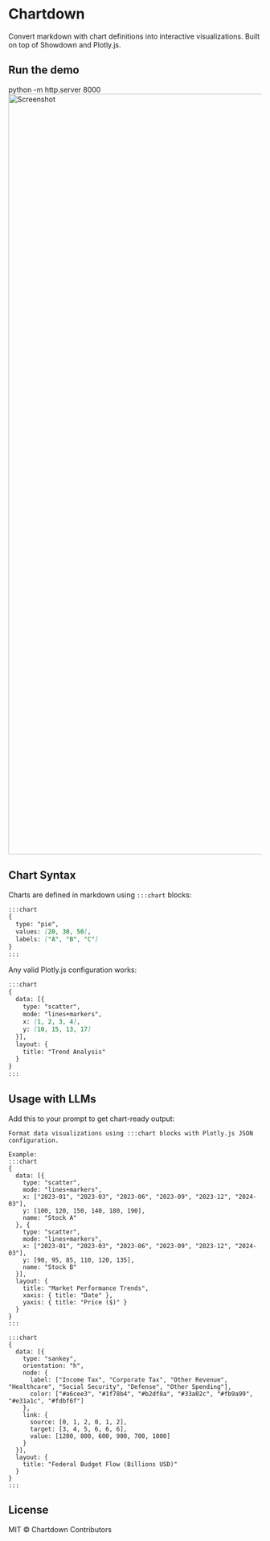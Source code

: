# Chartdown


Convert markdown with chart definitions into interactive visualizations. Built on top of Showdown and Plotly.js.

## Run the demo
python -m http.server 8000
<img width="1512" alt="Screenshot" src="https://github.com/user-attachments/assets/0217ed87-4a37-431a-be9f-f682698a33e4" />

## Chart Syntax

Charts are defined in markdown using `:::chart` blocks:

```markdown
:::chart
{
  type: "pie",
  values: [20, 30, 50],
  labels: ["A", "B", "C"]
}
:::
```

Any valid Plotly.js configuration works:

```markdown
:::chart
{
  data: [{
    type: "scatter",
    mode: "lines+markers",
    x: [1, 2, 3, 4],
    y: [10, 15, 13, 17]
  }],
  layout: {
    title: "Trend Analysis"
  }
}
:::
```

## Usage with LLMs

Add this to your prompt to get chart-ready output:

```
Format data visualizations using :::chart blocks with Plotly.js JSON configuration.

Example:
:::chart
{
  data: [{
    type: "scatter",
    mode: "lines+markers",
    x: ["2023-01", "2023-03", "2023-06", "2023-09", "2023-12", "2024-03"],
    y: [100, 120, 150, 140, 180, 190],
    name: "Stock A"
  }, {
    type: "scatter",
    mode: "lines+markers",
    x: ["2023-01", "2023-03", "2023-06", "2023-09", "2023-12", "2024-03"],
    y: [90, 95, 85, 110, 120, 135],
    name: "Stock B"
  }],
  layout: {
    title: "Market Performance Trends",
    xaxis: { title: "Date" },
    yaxis: { title: "Price ($)" }
  }
}
:::

:::chart
{
  data: [{
    type: "sankey",
    orientation: "h",
    node: {
      label: ["Income Tax", "Corporate Tax", "Other Revenue", "Healthcare", "Social Security", "Defense", "Other Spending"],
      color: ["#a6cee3", "#1f78b4", "#b2df8a", "#33a02c", "#fb9a99", "#e31a1c", "#fdbf6f"]
    },
    link: {
      source: [0, 1, 2, 0, 1, 2],
      target: [3, 4, 5, 6, 6, 6],
      value: [1200, 800, 600, 900, 700, 1000]
    }
  }],
  layout: {
    title: "Federal Budget Flow (Billions USD)"
  }
}
:::
```


## License

MIT © Chartdown Contributors
